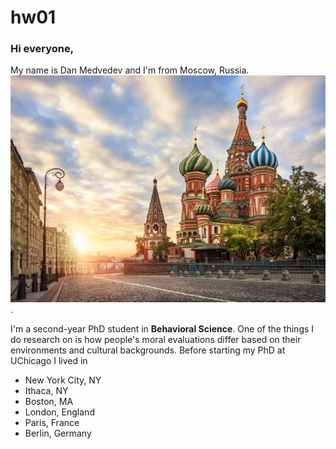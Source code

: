 # hw01
### Hi everyone,
My name is Dan Medvedev and I'm from Moscow, Russia. ![](download.jpeg).

I'm a second-year PhD student in **Behavioral Science**. One of the things I do research on is how people's moral evaluations differ based on their environments and cultural backgrounds. 
Before starting my PhD at UChicago I lived in 
* New York City, NY 
* Ithaca, NY
* Boston, MA
* London, England
* Paris, France
* Berlin, Germany 